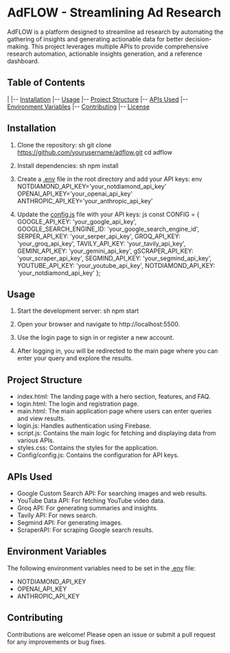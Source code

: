 # AdFLOW - Streamlining Ad Research

AdFLOW is a platform designed to streamline ad research by automating the gathering of insights and generating actionable data for better decision-making. This project leverages multiple APIs to provide comprehensive research automation, actionable insights generation, and a reference dashboard.

## Table of Contents
  |
  |-- [Installation](#installation)
  |-- [Usage](#usage)
  |-- [Project Structure](#project-structure)
  |-- [APIs Used](#apis-used)
  |-- [Environment Variables](#environment-variables)
  |-- [Contributing](#contributing)
  |-- [License](#license)

## Installation

1. Clone the repository:
    sh
    git clone https://github.com/yourusername/adflow.git
    cd adflow
    

2. Install dependencies:
    sh
    npm install
    

3. Create a [.env](http://vscodecontentref/0) file in the root directory and add your API keys:
    env
    NOTDIAMOND_API_KEY='your_notdiamond_api_key'
    OPENAI_API_KEY='your_openai_api_key'
    ANTHROPIC_API_KEY='your_anthropic_api_key'
    

4. Update the [config.js](http://vscodecontentref/1) file with your API keys:
    js
    const CONFIG = {
        GOOGLE_API_KEY: 'your_google_api_key',
        GOOGLE_SEARCH_ENGINE_ID: 'your_google_search_engine_id',
        SERPER_API_KEY: 'your_serper_api_key',
        GROQ_API_KEY: 'your_groq_api_key',
        TAVILY_API_KEY: 'your_tavily_api_key',
        GEMINI_API_KEY: 'your_gemini_api_key',
        gSCRAPER_API_KEY: 'your_scraper_api_key',
        SEGMIND_API_KEY: 'your_segmind_api_key',
        YOUTUBE_API_KEY: 'your_youtube_api_key',
        NOTDIAMOND_API_KEY: 'your_notdiamond_api_key'
    };
    

## Usage

1. Start the development server:
    sh
    npm start
    

2. Open your browser and navigate to http://localhost:5500.

3. Use the login page to sign in or register a new account.

4. After logging in, you will be redirected to the main page where you can enter your query and explore the results.

## Project Structure

- index.html: The landing page with a hero section, features, and FAQ.
- login.html: The login and registration page.
- main.html: The main application page where users can enter queries and view results.
- login.js: Handles authentication using Firebase.
- script.js: Contains the main logic for fetching and displaying data from various APIs.
- styles.css: Contains the styles for the application.
- Config/config.js: Contains the configuration for API keys.

## APIs Used

- Google Custom Search API: For searching images and web results.
- YouTube Data API: For fetching YouTube video data.
- Groq API: For generating summaries and insights.
- Tavily API: For news search.
- Segmind API: For generating images.
- ScraperAPI: For scraping Google search results.

## Environment Variables

The following environment variables need to be set in the [.env](http://vscodecontentref/2) file:

- NOTDIAMOND_API_KEY
- OPENAI_API_KEY
- ANTHROPIC_API_KEY

## Contributing

Contributions are welcome! Please open an issue or submit a pull request for any improvements or bug fixes.
